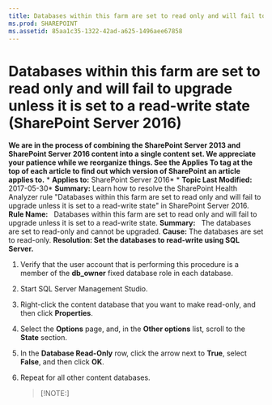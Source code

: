```yaml
---
title: Databases within this farm are set to read only and will fail to upgrade unless it is set to a read-write state (SharePoint Server 2016)
ms.prod: SHAREPOINT
ms.assetid: 85aa1c35-1322-42ad-a625-1496aee67858
---
```



# Databases within this farm are set to read only and will fail to upgrade unless it is set to a read-write state (SharePoint Server 2016)
 **We are in the process of combining the SharePoint Server 2013 and SharePoint Server 2016 content into a single content set. We appreciate your patience while we reorganize things. See the Applies To tag at the top of each article to find out which version of SharePoint an article applies to.** * **Applies to:** SharePoint Server 2016*  * **Topic Last Modified:** 2017-05-30* **Summary:** Learn how to resolve the SharePoint Health Analyzer rule "Databases within this farm are set to read only and will fail to upgrade unless it is set to a read-write state" in SharePoint Server 2016. **Rule Name:**   Databases within this farm are set to read only and will fail to upgrade unless it is set to a read-write state. **Summary:**   The databases are set to read-only and cannot be upgraded. **Cause:** The databases are set to read-only. **Resolution: Set the databases to read-write using SQL Server.**
1. Verify that the user account that is performing this procedure is a member of the **db_owner** fixed database role in each database.
    
  
2. Start SQL Server Management Studio.
    
  
3. Right-click the content database that you want to make read-only, and then click **Properties**.
    
  
4. Select the **Options** page, and, in the **Other options** list, scroll to the **State** section.
    
  
5. In the **Database Read-Only** row, click the arrow next to **True**, select **False**, and then click **OK**.
    
  
6. Repeat for all other content databases.
    
    > [!NOTE:]
      

